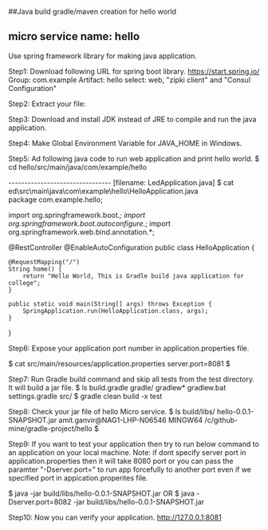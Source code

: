 ##Java build gradle/maven creation for hello world

## micro service name: hello

Use spring framework library for making java application.

Step1: Download following URL for spring boot library.
https://start.spring.io/
Group: com.example
Artifact: hello
select: web, "zipki client" and "Consul Configuration"

Step2: Extract your file:

Step3: Download and install JDK instead of JRE to compile and run the java application.

Step4: Make Global Environment Variable for JAVA_HOME in Windows.

Step5:  Ad following java code to run web application and print hello world.
$ cd hello/src/main/java/com/example/hello

-------------------------------- [filename: LedApplication.java]
$ cat ed\src\main\java\com\example\hello\HelloApplication.java  
package com.example.hello;

import org.springframework.boot.*;
import org.springframework.boot.autoconfigure.*;
import org.springframework.web.bind.annotation.*;

@RestController
@EnableAutoConfiguration
public class HelloApplication {

	@RequestMapping("/")
	String home() {
		return "Hello World, This is Gradle build java application for college";
	}

	public static void main(String[] args) throws Exception {
		SpringApplication.run(HelloApplication.class, args);
	}

}

Step6: Expose your application port number in application.properties file.

 $ cat src/main/resources/application.properties
  server.port=8081
$


Step7: Run Gradle build command and skip all tests from the test directory. It will build a jar file.
$ ls
  build.gradle  gradle/  gradlew*  gradlew.bat  settings.gradle  src/
$ gradle clean build -x test

Step8: Check your jar file of hello Micro service.
$ ls build/libs/
  hello-0.0.1-SNAPSHOT.jar
amit.ganvir@NAG1-LHP-N06546 MINGW64 /c/github-mine/gradle-project/hello
$

Step9: If you want to test your application then try to run below command to an application on your local machine.
Note: if dont specify server port in application.properties then it will take 8080 port or you can pass the paramter "-Dserver.port=<PORT>" to run app forcefully to another port even if we specified port in appication.properites file.

$ java -jar build/libs/hello-0.0.1-SNAPSHOT.jar
OR
$ java -Dserver.port=8082 -jar build/libs/hello-0.0.1-SNAPSHOT.jar

Step10: Now you can verify your application.
http://127.0.0.1:8081